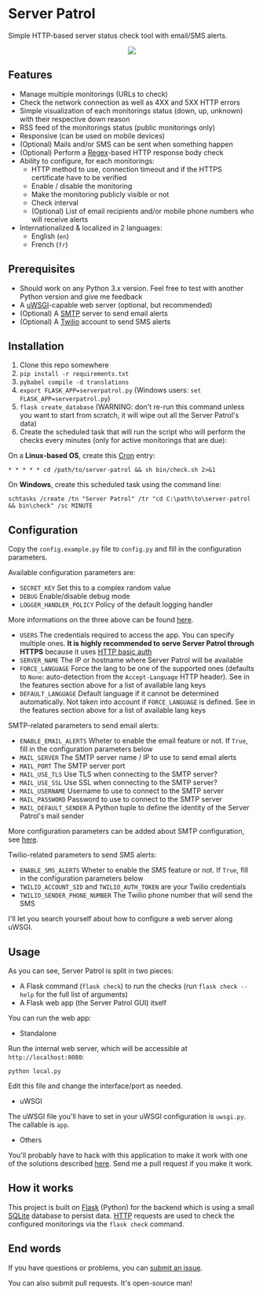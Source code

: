 # Server Patrol

Simple HTTP-based server status check tool with email/SMS alerts.

<p align="center">
  <img src="https://github.com/EpocDotFr/server-patrol/raw/master/screenshot.png">
</p>

## Features

  - Manage multiple monitorings (URLs to check)
  - Check the network connection as well as 4XX and 5XX HTTP errors
  - Simple visualization of each monitorings status (down, up, unknown) with their respective down reason
  - RSS feed of the monitorings status (public monitorings only)
  - Responsive (can be used on mobile devices)
  - (Optional) Mails and/or SMS can be sent when something happen
  - (Optional) Perform a [Regex](https://en.wikipedia.org/wiki/Regular_expression)-based HTTP response body check
  - Ability to configure, for each monitorings:
    - HTTP method to use, connection timeout and if the HTTPS certificate have to be verified
    - Enable / disable the monitoring
    - Make the monitoring publicly visible or not
    - Check interval
    - (Optional) List of email recipients and/or mobile phone numbers who will receive alerts
  - Internationalized & localized in 2 languages:
    - English (`en`)
    - French (`fr`)

## Prerequisites

  - Should work on any Python 3.x version. Feel free to test with another Python version and give me feedback
  - A [uWSGI](https://uwsgi-docs.readthedocs.io/en/latest/)-capable web server (optional, but recommended)
  - (Optional) A [SMTP](https://en.wikipedia.org/wiki/Simple_Mail_Transfer_Protocol) server to send email alerts
  - (Optional) A [Twilio](https://www.twilio.com/) account to send SMS alerts

## Installation

  1. Clone this repo somewhere
  2. `pip install -r requirements.txt`
  3. `pybabel compile -d translations`
  4. `export FLASK_APP=serverpatrol.py` (Windows users: `set FLASK_APP=serverpatrol.py`)
  5. `flask create_database` (WARNING: don't re-run this command unless you want to start from scratch, it will wipe out all the Server Patrol's data)
  6. Create the scheduled task that will run the script who will perform the checks every minutes (only for active monitorings that are due):

On a **Linux-based OS**, create this [Cron](https://en.wikipedia.org/wiki/Cron) entry:

```
* * * * * cd /path/to/server-patrol && sh bin/check.sh 2>&1
```

On **Windows**, create this scheduled task using the command line:

```
schtasks /create /tn "Server Patrol" /tr "cd C:\path\to\server-patrol && bin\check" /sc MINUTE
```

## Configuration

Copy the `config.example.py` file to `config.py` and fill in the configuration parameters.

Available configuration parameters are:

  - `SECRET_KEY` Set this to a complex random value
  - `DEBUG` Enable/disable debug mode
  - `LOGGER_HANDLER_POLICY` Policy of the default logging handler

More informations on the three above can be found [here](http://flask.pocoo.org/docs/0.12/config/#builtin-configuration-values).

  - `USERS` The credentials required to access the app. You can specify multiple ones. **It is highly recommended to serve Server Patrol through HTTPS** because it uses [HTTP basic auth](https://en.wikipedia.org/wiki/Basic_access_authentication)
  - `SERVER_NAME` The IP or hostname where Server Patrol will be available
  - `FORCE_LANGUAGE` Force the lang to be one of the supported ones (defaults to `None`: auto-detection from the `Accept-Language` HTTP header). See in the features section above for a list of available lang keys
  - `DEFAULT_LANGUAGE` Default language if it cannot be determined automatically. Not taken into account if `FORCE_LANGUAGE` is defined. See in the features section above for a list of available lang keys

SMTP-related parameters to send email alerts:

  - `ENABLE_EMAIL_ALERTS` Wheter to enable the email feature or not. If `True`, fill in the configuration parameters below
  - `MAIL_SERVER` The SMTP server name / IP to use to send email alerts
  - `MAIL_PORT` The SMTP server port
  - `MAIL_USE_TLS` Use TLS when connecting to the SMTP server?
  - `MAIL_USE_SSL` Use SSL when connecting to the SMTP server?
  - `MAIL_USERNAME` Username to use to connect to the SMTP server
  - `MAIL_PASSWORD` Password to use to connect to the SMTP server
  - `MAIL_DEFAULT_SENDER` A Python tuple to define the identity of the Server Patrol's mail sender

More configuration parameters can be added about SMTP configuration, see [here](https://pythonhosted.org/Flask-Mail/#configuring-flask-mail).

Twilio-related parameters to send SMS alerts:

  - `ENABLE_SMS_ALERTS` Wheter to enable the SMS feature or not. If `True`, fill in the configuration parameters below
  - `TWILIO_ACCOUNT_SID` and `TWILIO_AUTH_TOKEN` are your Twilio credentials
  - `TWILIO_SENDER_PHONE_NUMBER` The Twilio phone number that will send the SMS

I'll let you search yourself about how to configure a web server along uWSGI.

## Usage

As you can see, Server Patrol is split in two pieces:

  - A Flask command (`flask check`) to run the checks (run `flask check --help` for the full list of arguments)
  - A Flask web app (the Server Patrol GUI) itself

You can run the web app:

  - Standalone

Run the internal web server, which will be accessible at `http://localhost:8080`:

```
python local.py
```

Edit this file and change the interface/port as needed.

  - uWSGI

The uWSGI file you'll have to set in your uWSGI configuration is `uwsgi.py`. The callable is `app`.

  - Others

You'll probably have to hack with this application to make it work with one of the solutions described [here](http://flask.pocoo.org/docs/0.12/deploying/). Send me a pull request if you make it work.

## How it works

This project is built on [Flask](http://flask.pocoo.org/) (Python) for the backend which is using a small [SQLite](https://en.wikipedia.org/wiki/SQLite)
database to persist data. [HTTP](https://en.wikipedia.org/wiki/Hypertext_Transfer_Protocol) requests are used to check the configured monitorings via
the `flask check` command.

## End words

If you have questions or problems, you can [submit an issue](https://github.com/EpocDotFr/server-patrol/issues).

You can also submit pull requests. It's open-source man!